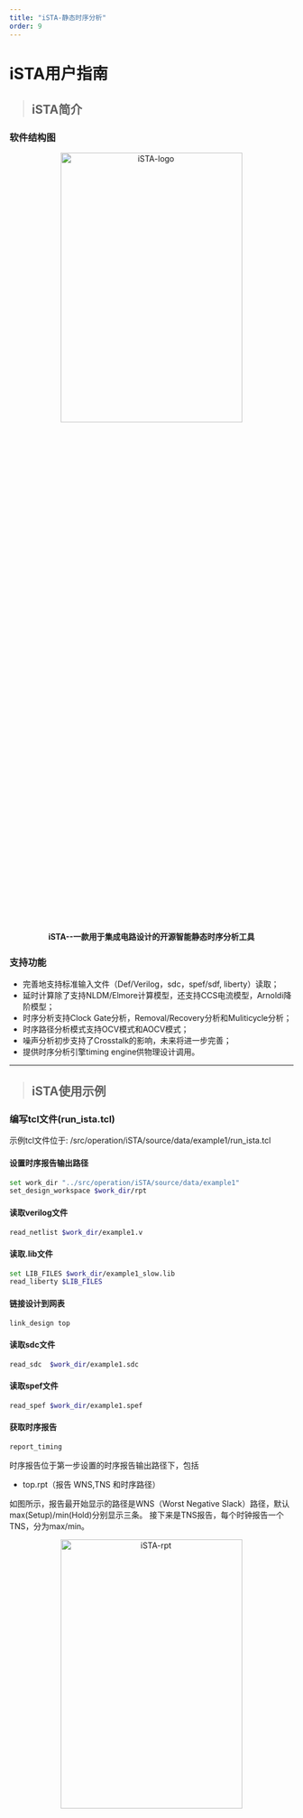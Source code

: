```yaml
---
title: "iSTA-静态时序分析"
order: 9
---
```



# iSTA用户指南

> ## iSTA简介

### 软件结构图

<div align="center">

<img src="/res/images/tools/tool/resources/iSTA.png" width="80%" height="35%" alt="iSTA-logo" />

  **iSTA--一款用于集成电路设计的开源智能静态时序分析工具**

</div>

### 支持功能

- 完善地支持标准输入文件（Def/Verilog，sdc，spef/sdf, liberty）读取；
- 延时计算除了支持NLDM/Elmore计算模型，还支持CCS电流模型，Arnoldi降阶模型；
- 时序分析支持Clock Gate分析，Removal/Recovery分析和Muliticycle分析；
- 时序路径分析模式支持OCV模式和AOCV模式；
- 噪声分析初步支持了Crosstalk的影响，未来将进一步完善；
- 提供时序分析引擎timing engine供物理设计调用。

---

> ## iSTA使用示例

### 编写tcl文件(run_ista.tcl)

示例tcl文件位于: /src/operation/iSTA/source/data/example1/run_ista.tcl

#### 设置时序报告输出路径

```bash
set work_dir "../src/operation/iSTA/source/data/example1"
set_design_workspace $work_dir/rpt
```

#### 读取verilog文件

```bash
read_netlist $work_dir/example1.v
```

#### 读取.lib文件

```bash
set LIB_FILES $work_dir/example1_slow.lib
read_liberty $LIB_FILES
```

#### 链接设计到网表

```bash
link_design top
```

#### 读取sdc文件

```bash
read_sdc  $work_dir/example1.sdc
```

#### 读取spef文件

```bash
read_spef $work_dir/example1.spef
```

#### 获取时序报告

```bash
report_timing
```

时序报告位于第一步设置的时序报告输出路径下，包括

- top.rpt（报告 WNS,TNS 和时序路径）

如图所示，报告最开始显示的路径是WNS（Worst Negative Slack）路径，默认max(Setup)/min(Hold)分别显示三条。
接下来是TNS报告，每个时钟报告一个TNS，分为max/min。

<div align="center">

<img src="/res/images/tools/tool/ista/rpt.png" width="80%" height="35%" alt="iSTA-rpt" />

  **iSTA时序报告WNS、TNS部分**

</div>

后面开始是每个路径的详细报告。时序路径的报告部分，主要包含Arrival Time和Require Time，以及报告的slack三部分。
Arrival Time和Require Time的分为Point、Fanout、Capacitance、Resistance、Transition、
Delta Delay、Incr、Path列，如图所示：

<div align="center">

<img src="/res/images/tools/tool/ista/rpt_path.png" width="80%" height="35%" alt="iSTA-rpt" />

  **iSTA时序报告详细路径Arrival Time和Require Time部分**

</div>

路径Slack部分在路径的最后面，如图所示：

<div align="center">

<img src="/res/images/tools/tool/ista/rpt_slack.png" width="80%" height="35%" alt="iSTA-rpt" />

  **iSTA时序报告详细路径Slack部分**

</div>

- top.cap（报告违例电容）

电容报告包含Net/Pin列、MaxCapacitance、Capacitance、CapacitanceSlack、LibCellPort列，详细如下

<div align="center">

<img src="/res/images/tools/tool/ista/cap.png" width="80%" height="35%" alt="iSTA-rpt" />

  **iSTA时序报告cap报告**

</div>

- top.fanout（报告违例扇出）

Fanout报告和电容报告类似，包含Net/Pin列、MaxFanout、Fanout、FanoutSlack、LibCellPort列，详细如下

<div align="center">

<img src="/res/images/tools/tool/ista/fanout.png" width="80%" height="35%" alt="iSTA-rpt" />

  **iSTA时序报告fanout报告**

</div>

- top.trans（报告违例转换时间）

Fanout报告同样类似，包含Net/Pin列、MaxSlewTime、SlewTime、SlewSlack、LibCellPort列，详细如下

<div align="center">

<img src="/res/images/tools/tool/ista/trans.png" width="80%" height="35%" alt="iSTA-rpt" />

  **iSTA时序报告transition报告**

</div>

- top_setup.skew（报告hold模式下的时钟偏斜)

skew报告类似于时钟路径报告，skew是时钟到达两个时钟Pin的差值，两个时钟Pin分别为发射时钟
和接收时钟的Pin，两两构成一个时序路径。skew报告分为三部分发射时钟Pin的latency，
接收时钟Pin的latency，skew报告。

<div align="center">

<img src="/res/images/tools/tool/ista/skew.png" width="80%" height="35%" alt="iSTA-rpt" />

  **iSTA时序报告skew报告**

</div>

- top_hold.skew（报告setup模式下的时钟偏斜）
和setup报告类似，只是是hold时序路径的clock skew。

### 编译iSTA（iSTA位于:bin/）

### 使用iSTA运行tcl文件

```bash
 cd bin/
 ./iSTA run_ista.tcl
```
